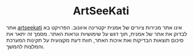 
<h1 align= "center"> ArtSeeKati </h1>

אתר [artseekati](http://artseekati.com/) אינו אתר מכירות ציורים של אמנית יקטרינה איוונוב.
הפרויקט בא לבדוק את אתר של אמנית, תוך דגש על שימושיות ונראות
האתר. מסמך זה יתאר את סיכום תוצאות הבדיקות ואת איכות האתר, חוות דעת מקצועית על תקינות המערכת והמלצות להמשך.

